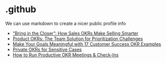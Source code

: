 # .github
We can use markdown to create a nicer public profile info
 <!-- BLOG-POST-LIST:START -->
- [“Bring in the Closer”: How Sales OKRs Make Selling Smarter](https://blog.weekdone.com/sales-okrs/)
- [Product OKRs: The Team Solution for Prioritization Challenges](https://blog.weekdone.com/product-okrs/)
- [Make Your Goals Meaningful with 17 Customer Success OKR Examples](https://blog.weekdone.com/customer-success-okr-examples/)
- [Private OKRs for Sensitive Cases](https://blog.weekdone.com/private-okrs/)
- [How to Run Productive OKR Meetings &amp; Check-Ins](https://blog.weekdone.com/okr-meeting-tips/)
<!-- BLOG-POST-LIST:END -->
